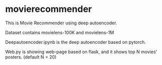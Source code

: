 # movierecommender

This is Movie Recommender using deep autoencoder. <p>

Dataset contains movielens-100K and movielens-1M<p>
Deepautoencoder.ipynb is the deep autoencoder based on pytorch.<p>
Web.py is showing web-page based on flask, and it shows top N movies' posters. (default N = 20)



